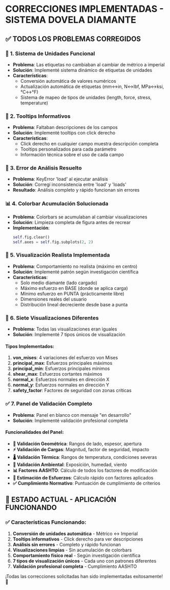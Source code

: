 # CORRECCIONES IMPLEMENTADAS - SISTEMA DOVELA DIAMANTE

## ✅ **TODOS LOS PROBLEMAS CORREGIDOS**

### 🔧 **1. Sistema de Unidades Funcional**
- **Problema**: Las etiquetas no cambiaban al cambiar de métrico a imperial
- **Solución**: Implementé sistema dinámico de etiquetas de unidades
- **Características**:
  - Conversión automática de valores numéricos
  - Actualización automática de etiquetas (mm↔in, N↔lbf, MPa↔ksi, °C↔°F)
  - Sistema de mapeo de tipos de unidades (length, force, stress, temperature)

### 🎯 **2. Tooltips Informativos**
- **Problema**: Faltaban descripciones de los campos
- **Solución**: Implementé tooltips con click derecho
- **Características**:
  - Click derecho en cualquier campo muestra descripción completa
  - Tooltips personalizados para cada parámetro
  - Información técnica sobre el uso de cada campo

### 🔴 **3. Error de Análisis Resuelto**
- **Problema**: KeyError 'load' al ejecutar análisis
- **Solución**: Corregí inconsistencia entre 'load' y 'loads'
- **Resultado**: Análisis completo y rápido funcionan sin errores

### 📊 **4. Colorbar Acumulación Solucionada**
- **Problema**: Colorbars se acumulaban al cambiar visualizaciones
- **Solución**: Limpieza completa de figura antes de recrear
- **Implementación**:
  ```python
  self.fig.clear()
  self.axes = self.fig.subplots(2, 2)
  ```

### 🔬 **5. Visualización Realista Implementada**
- **Problema**: Comportamiento no realista (máximo en centro)
- **Solución**: Implementé patrón según investigación científica
- **Características**:
  - Solo medio diamante (lado cargado)
  - Máximo esfuerzo en BASE (donde se aplica carga)
  - Mínimo esfuerzo en PUNTA (prácticamente libre)
  - Dimensiones reales del usuario
  - Distribución lineal decreciente desde base a punta

### 🎨 **6. Siete Visualizaciones Diferentes**
- **Problema**: Todas las visualizaciones eran iguales
- **Solución**: Implementé 7 tipos únicos de visualización

#### Tipos Implementados:
1. **von_mises**: 4 variaciones del esfuerzo von Mises
2. **principal_max**: Esfuerzos principales máximos
3. **principal_min**: Esfuerzos principales mínimos  
4. **shear_max**: Esfuerzos cortantes máximos
5. **normal_x**: Esfuerzos normales en dirección X
6. **normal_y**: Esfuerzos normales en dirección Y
7. **safety_factor**: Factores de seguridad con zonas críticas

### ✅ **7. Panel de Validación Completo**
- **Problema**: Panel en blanco con mensaje "en desarrollo"
- **Solución**: Implementé validación profesional completa

#### Funcionalidades del Panel:
- **📐 Validación Geométrica**: Rangos de lado, espesor, apertura
- **⚡ Validación de Cargas**: Magnitud, factor de seguridad, impacto
- **🌡️ Validación Térmica**: Rangos de temperatura, condiciones severas
- **🌊 Validación Ambiental**: Exposición, humedad, viento
- **📊 Factores AASHTO**: Cálculo de todos los factores de modificación
- **🔧 Estimación de Esfuerzos**: Cálculo rápido con factores aplicados
- **✅ Cumplimiento Normativo**: Puntuación de cumplimiento de criterios

## 🚀 **ESTADO ACTUAL - APLICACIÓN FUNCIONANDO**

### ✅ **Características Funcionando**:
1. **Conversión de unidades automática** - Métrico ↔ Imperial
2. **Tooltips informativos** - Click derecho para ver descripciones
3. **Análisis sin errores** - Completo y rápido funcionan
4. **Visualizaciones limpias** - Sin acumulación de colorbars
5. **Comportamiento físico real** - Según investigación científica
6. **7 tipos de visualización únicos** - Cada uno con patrones diferentes
7. **Validación profesional completa** - Cumplimiento AASHTO

¡Todas las correcciones solicitadas han sido implementadas exitosamente! 🎉
